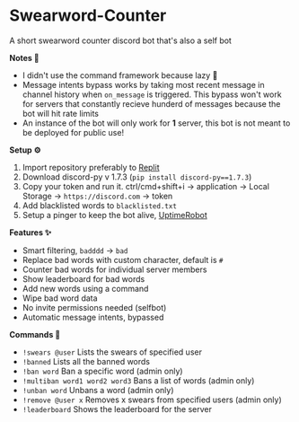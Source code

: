 # Swearword-Counter
A short swearword counter discord bot that's also a self bot

**Notes 📝**
- I didn't use the command framework because lazy 🥱
- Message intents bypass works by taking most recent message in channel history when `on_message` is triggered. This bypass won't work for servers that constantly recieve hunderd of messages because the bot will hit rate limits
- An instance of the bot will only work for **1** server, this bot is not meant to be deployed for public use!

**Setup ⚙️**
1. Import repository preferably to [Replit](https://replit.com/repls)
2. Download discord-py v 1.7.3 (`pip install discord-py==1.7.3`)
3. Copy your token and run it. ctrl/cmd+shift+i -> application -> Local Storage -> `https://discord.com` -> token
4. Add blacklisted words to `blacklisted.txt`
5. Setup a pinger to keep the bot alive, [UptimeRobot](https://uptimerobot.com/dashboard)

**Features ✨**
- Smart filtering, `badddd` -> `bad`
- Replace bad words with custom character, default is `#`
- Counter bad words for individual server members
- Show leaderboard for bad words
- Add new words using a command
- Wipe bad word data
- No invite permissions needed (selfbot)
- Automatic message intents, bypassed

**Commands 🤖**
- `!swears @user` Lists the swears of specified user
- `!banned` Lists all the banned words
- `!ban word` Ban a specific word (admin only)
- `!multiban word1 word2 word3` Bans a list of words (admin only)
- `!unban word` Unbans a word (admin only)
- `!remove @user x` Removes x swears from specified users (admin only)
- `!leaderboard` Shows the leaderboard for the server
